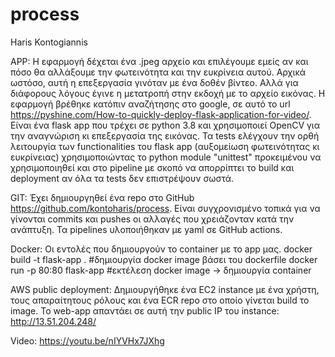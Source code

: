 # process

Haris Kontogiannis


APP:
Η εφαρμογή δέχεται ένα .jpeg αρχείο και επιλέγουμε εμείς αν και πόσο θα αλλάξουμε την φωτεινότητα και την ευκρίνεια αυτού.
Αρχικά ωστόσο, αυτή η επεξεργασία γινόταν με ένα δοθέν βίντεο. Αλλά για διάφορους λόγους έγινε η μετατροπή στην εκδοχή με το αρχείο εικόνας.
Η εφαρμογή βρέθηκε κατόπιν αναζήτησης στο google, σε αυτό το url https://pyshine.com/How-to-quickly-deploy-flask-application-for-video/.
Είναι ένα flask app που τρέχει σε python 3.8 και χρησιμοποιεί OpenCV για την αναγνώριση κι επεξεργασία της εικόνας.
Τα tests ελέγχουν την ορθή λειτουργία των functionalities του flask app (αυξομείωση φωτεινότητας κι ευκρίνειας) χρησιμοποιώντας το python 
module "unittest" προκειμένου να χρησιμοποιηθεί και στο pipeline με σκοπό να απορρίπτει το build και deployment αν όλα τα tests δεν επιστρέψουν σωστά. 


GIT:
Έχει δημιουργηθεί ένα repo στο GitHub https://github.com/kontoharis/process.
Είναι συγχρονισμένο τοπικά για να γίνονται commits και pushes οι αλλαγές που χρειάζονταν κατά την ανάπτυξη.
Τα pipelines υλοποιήθηκαν με yaml σε GitHub actions.


Docker:
Οι εντολές που δημιουργούν το container με το app μας.
docker build -t flask-app .    #δημιουργία docker image βάσει του dockerfile
docker run -p 80:80 flask-app    #εκτέλεση docker image -> δημιουργία container


AWS public deployment:
Δημιουργήθηκε ένα EC2 instance με ένα χρήστη, τους απαραίτητους ρόλους και ένα ECR repo στο οποίο γίνεται build το image.
Το web-app απαντάει σε αυτή την public IP του instance: http://13.51.204.248/

Video:
https://youtu.be/nIYVHx7JXhg
